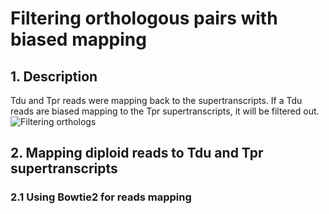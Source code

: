 # Filtering orthologous pairs with biased mapping
## 1. Description
Tdu and Tpr reads were mapping back to the supertranscripts. If a Tdu reads are biased mapping to the Tpr supertranscripts, it will be filtered out.
![Filtering orthologs](https://cdn1.imggmi.com/uploads/2019/11/1/a7814143cb5ebd1c8868877ba7a0d737-full.png)

## 2. Mapping diploid reads to Tdu and Tpr supertranscripts
### 2.1 Using Bowtie2 for reads mapping

